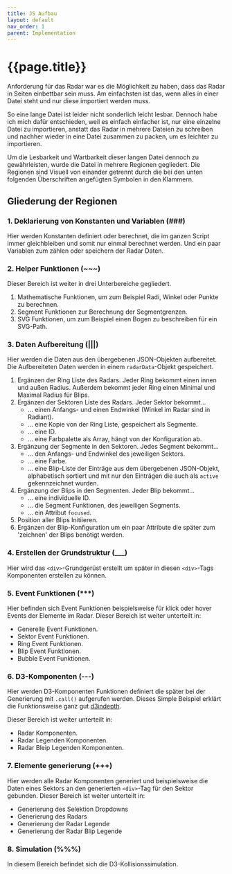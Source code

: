 ```yaml
---
title: JS Aufbau
layout: default
nav_order: 1
parent: Implementation
---
```


# {{page.title}}

Anforderung für das Radar war es die Möglichkeit zu haben, dass das Radar in Seiten einbettbar sein muss. Am einfachsten ist das, wenn alles in einer Datei steht und nur diese importiert werden muss.

So eine lange Datei ist leider nicht sonderlich leicht lesbar. Dennoch habe ich mich dafür entschieden, weil es einfach einfacher ist, nur eine einzelne Datei zu importieren, anstatt das Radar in mehrere Dateien zu schreiben und nachher wieder in eine Datei zusammen zu packen, um es leichter zu importieren.

Um die Lesbarkeit und Wartbarkeit dieser langen Datei dennoch zu gewährleisten, wurde die Datei in mehrere Regionen gegliedert. Die Regionen sind Visuell von einander getrennt durch die bei den unten folgenden Überschriften angefügten Symbolen in den Klammern. 

## Gliederung der Regionen

### 1. Deklarierung von Konstanten und Variablen (###)
Hier werden Konstanten definiert oder berechnet, die im ganzen Script immer gleichbleiben und somit nur einmal berechnet werden. Und ein paar Variablen zum zählen oder speichern der Radar Daten.


### 2. Helper Funktionen (~~~)
Dieser Bereich ist weiter in drei Unterbereiche gegliedert. 
1. Mathematische Funktionen, um zum Beispiel Radi, Winkel oder Punkte zu berechnen.
2. Segment Funktionen zur Berechnung der Segmentgrenzen.
3. SVG Funktionen, um zum Beispiel einen Bogen zu beschreiben für ein SVG-Path.


### 3. Daten Aufbereitung (|||)
Hier werden die Daten aus den übergebenen JSON-Objekten aufbereitet. Die Aufbereiteten Daten werden in einem `radarData`-Objekt gespeichert.
1. Ergänzen der Ring Liste des Radars. Jeder Ring bekommt einen innen und außen Radius. Außerdem bekommt jeder Ring einen Minimal und Maximal Radius für Blips.
2. Ergänzen der Sektoren Liste des Radars. Jeder Sektor bekommt...
    - ... einen Anfangs- und einen Endwinkel (Winkel im Radar sind in Radiant).
    - ... eine Kopie von der Ring Liste, gespeichert als Segmente.
    - ... eine ID.
    - ... eine Farbpalette als Array, hängt von der Konfiguration ab. 
3. Ergänzung der Segmente in den Sektoren. Jedes Segment bekommt...
    - ... den Anfangs- und Endwinkel des jeweiligen Sektors.
    - ... eine Farbe.
    - ... eine Blip-Liste der Einträge aus dem übergebenen JSON-Objekt, alphabetisch sortiert und mit nur den Einträgen die auch als `active` gekennzeichnet wurden.
4. Ergänzung der Blips in den Segmenten. Jeder Blip bekommt...
    - ... eine individuelle ID.
    - ... die Segment Funktionen, des jeweiligen Segments.
    - ... ein Attribut `focused`.
5. Position aller Blips Initiieren.
6. Ergänzen der Blip-Konfiguration um ein paar Attribute die später zum 'zeichnen' der Blips benötigt werden.


### 4. Erstellen der Grundstruktur (___)
Hier wird das `<div>`-Grundgerüst erstellt um später in diesen `<div>`-Tags Komponenten erstellen zu können.

### 5. Event Funktionen (***)
Hier befinden sich Event Funktionen beispielsweise für klick oder hover Events der Elemente im Radar. Dieser Bereich ist weiter unterteilt in:
- Generelle Event Funktionen.
- Sektor Event Funktionen.
- Ring Event Funktionen.
- Blip Event Funktionen.
- Bubble Event Funktionen.


### 6. D3-Komponenten (---)
Hier werden D3-Komponenten Funktionen definiert die später bei der Generierung mit `.call()` aufgerufen werden. Dieses Simple Beispiel erklärt die Funktionsweise ganz gut [d3indepth](https://www.d3indepth.com/selections/#call).

Dieser Bereich ist weiter unterteilt in:
- Radar Komponenten.
- Radar Legenden Komponenten.
- Radar Bleip Legenden Komponenten.


### 7. Elemente generierung (+++)
Hier werden alle Radar Komponenten generiert und beispielsweise die Daten eines Sektors an den generierten `<div>`-Tag für den Sektor gebunden.
Dieser Bereich ist weiter unterteilt in:
- Generierung des Selektion Dropdowns
- Generierung des Radars
- Generierung der Radar Legende
- Generierung der Radar Blip Legende

### 8. Simulation (%%%)
In diesem Bereich befindet sich die D3-Kollisionssimulation. 
